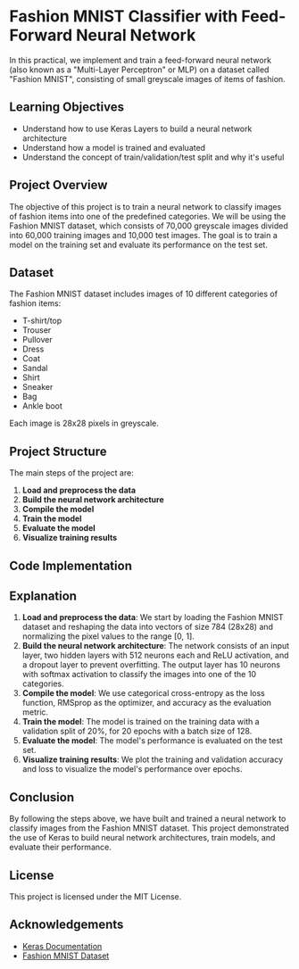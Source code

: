 # Fashion MNIST Classifier with Feed-Forward Neural Network

In this practical, we implement and train a feed-forward neural network (also known as a "Multi-Layer Perceptron" or MLP) on a dataset called "Fashion MNIST", consisting of small greyscale images of items of fashion.

## Learning Objectives
- Understand how to use Keras Layers to build a neural network architecture
- Understand how a model is trained and evaluated
- Understand the concept of train/validation/test split and why it's useful

## Project Overview
The objective of this project is to train a neural network to classify images of fashion items into one of the predefined categories. We will be using the Fashion MNIST dataset, which consists of 70,000 greyscale images divided into 60,000 training images and 10,000 test images. The goal is to train a model on the training set and evaluate its performance on the test set.

## Dataset
The Fashion MNIST dataset includes images of 10 different categories of fashion items:
- T-shirt/top
- Trouser
- Pullover
- Dress
- Coat
- Sandal
- Shirt
- Sneaker
- Bag
- Ankle boot

Each image is 28x28 pixels in greyscale.

## Project Structure
The main steps of the project are:
1. **Load and preprocess the data**
2. **Build the neural network architecture**
3. **Compile the model**
4. **Train the model**
5. **Evaluate the model**
6. **Visualize training results**

## Code Implementation


## Explanation
1. **Load and preprocess the data**: We start by loading the Fashion MNIST dataset and reshaping the data into vectors of size 784 (28x28) and normalizing the pixel values to the range [0, 1].
2. **Build the neural network architecture**: The network consists of an input layer, two hidden layers with 512 neurons each and ReLU activation, and a dropout layer to prevent overfitting. The output layer has 10 neurons with softmax activation to classify the images into one of the 10 categories.
3. **Compile the model**: We use categorical cross-entropy as the loss function, RMSprop as the optimizer, and accuracy as the evaluation metric.
4. **Train the model**: The model is trained on the training data with a validation split of 20%, for 20 epochs with a batch size of 128.
5. **Evaluate the model**: The model's performance is evaluated on the test set.
6. **Visualize training results**: We plot the training and validation accuracy and loss to visualize the model's performance over epochs.

## Conclusion
By following the steps above, we have built and trained a neural network to classify images from the Fashion MNIST dataset. This project demonstrated the use of Keras to build neural network architectures, train models, and evaluate their performance.



## License
This project is licensed under the MIT License.

## Acknowledgements
- [Keras Documentation](https://keras.io/)
- [Fashion MNIST Dataset](https://github.com/zalandoresearch/fashion-mnist)
